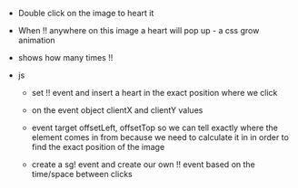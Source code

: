 - Double click on the image to heart it
- When !! anywhere on this image a heart will pop up - a css grow animation
- shows how many times !!
- js

  - set !! event and insert a heart in the exact position where we click
  - on the event object clientX and clientY values
  - event target offsetLeft, offsetTop so we can tell exactly where the element comes in from
    because we need to calculate it in in order to find the exact position of the image

  - create a sg! event and create our own !! event based on the time/space between clicks
